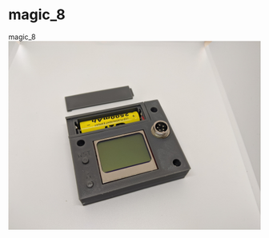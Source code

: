 # magic_8
magic_8
![alt text](https://github.com/facelessloser/magic_8/blob/master/IMG_20200602_110131.jpg?raw=true)
